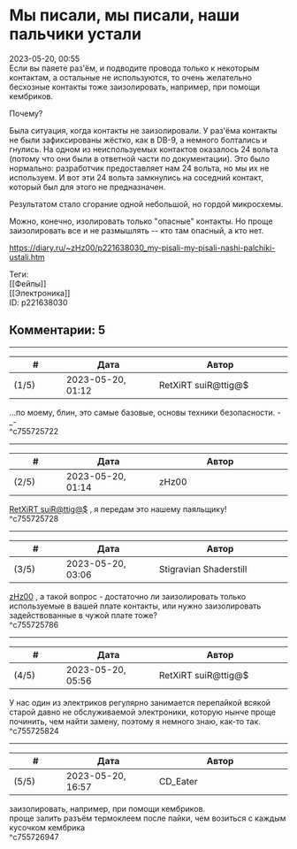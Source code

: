 Мы писали, мы писали, наши пальчики устали
==========================================

  
2023-05-20, 00:55  
 Если вы паяете раз'ём, и подводите провода только к некоторым контактам, а остальные не используются, то очень желательно бесхозные контакты тоже заизолировать, например, при помощи кембриков.   
   
 Почему?   
   
 Была ситуация, когда контакты не заизолировали. У раз'ёма контакты не были зафиксированы жёстко, как в DB-9, а немного болтались и гнулись. На одном из неиспользуемых контактов оказалось 24 вольта (потому что они были в ответной части по документации). Это было нормально: разработчик предоставляет нам 24 вольта, но мы их не используем. И вот эти 24 вольта замкнулись на соседний контакт, который был для этого не предназначен.   
   
 Результатом стало сгорание одной небольшой, но гордой микросхемы.   
   
 Можно, конечно, изолировать только "опасные" контакты. Но проще заизолировать все и не размышлять -- кто там опасный, а кто нет.   
  
<https://diary.ru/~zHz00/p221638030_my-pisali-my-pisali-nashi-palchiki-ustali.htm>  
  
Теги:  
[[Фейлы]]  
[[Электроника]]  
ID: p221638030  


Комментарии: 5
--------------

  


---



|         #         |              Дата              |                     Автор                     |           ID           |
| --- | --- | --- | --- |
| (1/5) | 2023-05-20, 01:12 | RetXiRT suiR@ttig@$ | c755725722 |

  
 ...по моему, блин, это самые базовые, основы техники безопасности. -\_-   
 ^c755725722

---



|         #         |              Дата              |                     Автор                     |           ID           |
| --- | --- | --- | --- |
| (2/5) | 2023-05-20, 01:14 | zHz00 | c755725728 |

  
  [RetXiRT suiR@ttig@$](https://Hellspawn.diary.ru "Atomicautionuclear")  , я передам это нашему паяльщику!   
 ^c755725728

---



|         #         |              Дата              |                     Автор                     |           ID           |
| --- | --- | --- | --- |
| (3/5) | 2023-05-20, 03:06 | Stigravian Shaderstill | c755725786 |

  
  [zHz00](https://zHz00.diary.ru "Untitled")  , а такой вопрос - достаточно ли заизолировать только используемые в вашей плате контакты, или нужно заизолировать задействованные в чужой плате тоже?   
 ^c755725786

---



|         #         |              Дата              |                     Автор                     |           ID           |
| --- | --- | --- | --- |
| (4/5) | 2023-05-20, 05:56 | RetXiRT suiR@ttig@$ | c755725824 |

  
 У нас один из электриков регулярно занимается перепайкой всякой старой давно не обслуживаемой электроники, которую нынче проще починить, чем найти замену, поэтому я немного знаю, как-то так.   
 ^c755725824

---



|         #         |              Дата              |                     Автор                     |           ID           |
| --- | --- | --- | --- |
| (5/5) | 2023-05-20, 16:57 | CD\_Eater | c755726947 |

  
  заизолировать, например, при помощи кембриков.    
 проще залить разъём термоклеем после пайки, чем возиться с каждым кусочком кембрика   
 ^c755726947